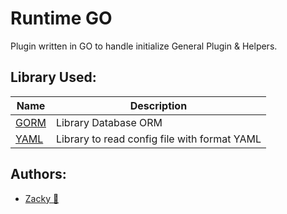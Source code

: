 # Runtime GO

Plugin written in GO to handle initialize General Plugin & Helpers.

## Library Used:

|Name| Description                            |
|----|----------------------------------------|
|[GORM](gorm.io/gorm)| Library Database ORM                   |
|[YAML](gopkg.in/yaml.v3)| Library to read config file with format YAML |

## Authors:

- [Zacky 🍺](https://github.com/beruang)